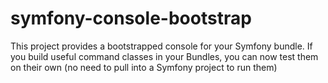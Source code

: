 symfony-console-bootstrap
=========================

This project provides a bootstrapped console for your Symfony bundle. If you build useful command classes in your Bundles, you can now test them on their own (no need to pull into a Symfony project to run them)
